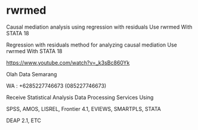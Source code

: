 # rwrmed
Causal mediation analysis using regression with residuals Use rwrmed With STATA 18

Regression with residuals method for analyzing causal mediation Use rwrmed With STATA 18

https://www.youtube.com/watch?v=_k3sBc860Yk

Olah Data Semarang

WA : +6285227746673 (085227746673)

Receive Statistical Analysis Data Processing Services Using

SPSS, AMOS, LISREL, Frontier 4.1, EVIEWS, SMARTPLS, STATA

DEAP 2.1, ETC
